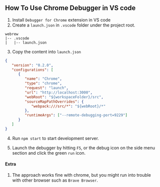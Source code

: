 ## How To Use Chrome Debugger in VS code

1. Install `Debugger for Chrome` extension in VS code
2. Create a `launch.json` in `.vscode` folder under the project root.

```
webrew
|-- .vscode
|   |-- launch.json
```

3. Copy the content into `launch.json`

```json
{
   "version": "0.2.0",
   "configurations": [
      {
         "name": "Chrome",
         "type": "chrome",
         "request": "launch",
         "url": "http://localhost:3000",
         "webRoot": "${workspaceFolder}/src",
         "sourceMapPathOverrides": {
            "webpack:///src/*": "${webRoot}/*"
         },
         "runtimeArgs": ["--remote-debugging-port=9229"]
      }
   ]
}
```

4. Run `npm start` to start development server.

5. Launch the debugger by hitting `F5`, or the debug icon on the side menu section and click the green `run` icon.

#### Extra

1. The approach works fine with chrome, but you might run into trouble with other browser such as `Brave Browser`.
